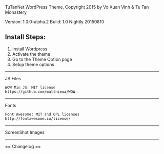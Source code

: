 TuTanNet WordPress Theme, Copyright 2015 by Vo Xuan Vinh & Tu Tan Monastery

Version: 1.0.0-alpha.2
Build: 1.0 Nightly 20150810 

Install Steps:
--------------

1. Install Wordpress
1. Activate the theme
2. Go to the Theme Option page
3. Setup theme options

------------------------------------------

JS Files 
    
    WOW Min JS: MIT license
    https://github.com/matthieua/WOW
  
-------------------------------------------
Fonts

    Font Awesome: MIT and GPL licenses
    http://fontawesome.io/license/    

----------------------------------------------------

ScreenShot Images
    


----------------------------------------------------
== Changelog ==
